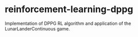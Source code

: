 # reinforcement-learning-dppg
Implementation of DPPG RL algorithm and application of the LunarLanderContinuous game. 
